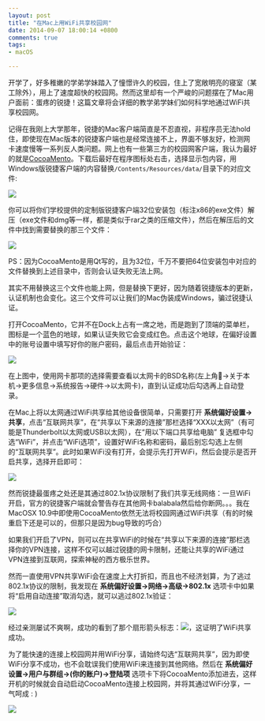 ```yaml
---
layout: post
title: "在Mac上用WiFi共享校园网"
date: 2014-09-07 18:00:14 +0800
comments: true
tags: 
- macOS

---
```


开学了，好多稚嫩的学弟学妹踏入了憧憬许久的校园，住上了宽敞明亮的寝室（某工除外），用上了速度超快的校园网。然而这里却有一个严峻的问题摆在了Mac用户面前：蛋疼的锐捷！这篇文章将会详细的教学弟学妹们如何科学地通过WiFi共享校园网。  

<!--more-->

记得在我刚上大学那年，锐捷的Mac客户端简直是不忍直视，非程序员无法hold住，即使现在Mac版本的锐捷客户端也是经常连接不上，界面不够友好，检测网卡速度慢等一系列反人类问题。网上也有一些第三方的校园网客户端，我认为最好的就是[CocoaMento](https://code.google.com/p/mentohust/downloads/detail?name=CocoaMento.dmg&)。下载后最好在程序图标处右击，选择显示包内容，用Windows版锐捷客户端的内容替换`/Contents/Resources/data/`目录下的对应文件:  

![](http://7ni3rk.com1.z0.glb.clouddn.com/QQ20140907-1%402x.png?imageView2/2/w/800/q/75|watermark/2/text/eXVsaW5ndGlhbnhpYQ==/font/Y29taWMgc2FucyBtcw==/fontsize/500/fill/I0VGRUZFRg==/dissolve/100/gravity/SouthEast/dx/10/dy/10)  

你可以将你们学校提供的定制版锐捷客户端32位安装包（标注x86的exe文件）解压（exe文件和dmg等一样，都是类似于rar之类的压缩文件），然后在解压后的文件中找到需要替换的那三个文件：  

![](http://7ni3rk.com1.z0.glb.clouddn.com/QQ20140907-2%402x.png?imageView2/2/w/800/q/75|watermark/2/text/eXVsaW5ndGlhbnhpYQ==/font/Y29taWMgc2FucyBtcw==/fontsize/500/fill/I0VGRUZFRg==/dissolve/100/gravity/SouthEast/dx/10/dy/10)  

PS：因为CocoaMento是用Qt写的，且为32位，千万不要把64位安装包中对应的文件替换到上述目录中，否则会认证失败无法上网。  

其实不用替换这三个文件也能上网，但是替换下更好，因为随着锐捷版本的更新，认证机制也会变化。这三个文件可以让我们的Mac伪装成Windows，骗过锐捷认证。  

打开CocoaMento，它并不在Dock上占有一席之地，而是跑到了顶端的菜单栏，图标是一个蓝色的地球，如果认证失败它会变成红色。点击这个地球，在偏好设置中的账号设置中填写好你的账户密码，最后点击开始验证：  

![](http://7ni3rk.com1.z0.glb.clouddn.com/QQ20140907-3%402x.png?imageView2/2/w/800/q/75|watermark/2/text/eXVsaW5ndGlhbnhpYQ==/font/Y29taWMgc2FucyBtcw==/fontsize/500/fill/I0VGRUZFRg==/dissolve/100/gravity/SouthEast/dx/10/dy/10)  

在上图中，使用网卡那项的选择需要查看以太网卡的BSD名称(左上角->关于本机->更多信息->系统报告->硬件->以太网卡)，直到认证成功后勾选再上自动登录。  

在Mac上将以太网通过WiFi共享给其他设备很简单，只需要打开 **系统偏好设置->共享**，点击“互联网共享”，在“共享以下来源的连接”那栏选择“XXX以太网”（有可能是Thunderbolt以太网或USB以太网），在“用以下端口共享给电脑” 复选框中勾选“WiFi”，并点击“WiFi选项”，设置好WiFi名称和密码，最后别忘勾选上左侧的“互联网共享”。此时如果WiFi没有打开，会提示先打开WiFi，然后会提示是否开启共享，选择开启即可：  

![](http://7ni3rk.com1.z0.glb.clouddn.com/QQ20140907-4%402x.png?imageView2/2/w/800/q/75|watermark/2/text/eXVsaW5ndGlhbnhpYQ==/font/Y29taWMgc2FucyBtcw==/fontsize/500/fill/I0VGRUZFRg==/dissolve/100/gravity/SouthEast/dx/10/dy/10)  

然而锐捷最蛋疼之处还是其通过802.1x协议限制了我们共享无线网络：一旦WiFi开启，官方的锐捷客户端就会警告存在其他网卡balabala然后给你断网。。。我在MacOSX 10.9中即使用CocoaMento依然无法将校园网通过WiFi共享（有的时候重启下还是可以的，但那只是因为bug导致的巧合）  

如果我们开启了VPN，则可以在共享WiFi的时候在“共享以下来源的连接”那栏选择你的VPN连接，这样不仅可以越过锐捷的网卡限制，还能让共享的WiFi通过VPN连接到互联网，探索神秘的西方极乐世界。  

然而一直使用VPN共享WiFi会在速度上大打折扣，而且也不经济划算，为了逃过802.1x协议的限制，我发现在 **系统偏好设置->网络->高级->802.1x** 选项卡中如果将“启用自动连接”取消勾选，就可以逃过802.1x验证：  

![](http://7ni3rk.com1.z0.glb.clouddn.com/QQ20140907-5%402x.png?imageView2/2/w/800/q/75|watermark/2/text/eXVsaW5ndGlhbnhpYQ==/font/Y29taWMgc2FucyBtcw==/fontsize/500/fill/I0VGRUZFRg==/dissolve/100/gravity/SouthEast/dx/10/dy/10)   

经过亲测屡试不爽啊，成功的看到了那个扇形箭头标志：![](http://7ni3rk.com1.z0.glb.clouddn.com/QQ20140907-6%402x.png)，这证明了WiFi共享成功。  

为了能快速的连接上校园网并用WiFi分享，请始终勾选“互联网共享”，因为即使WiFi分享不成功，也不会耽误我们使用WiFi来连接到其他网络。然后在 **系统偏好设置->用户与群组->(你的账户)->登陆项** 选项卡下将CocoaMento添加进去，这样开机的时候就会自动启动CocoaMento连接上校园网，并将其通过WiFi分享，一气呵成 : )      

![](http://7ni3rk.com1.z0.glb.clouddn.com/QQ20140907-7%402x.png?imageView2/2/w/800/q/75|watermark/2/text/eXVsaW5ndGlhbnhpYQ==/font/Y29taWMgc2FucyBtcw==/fontsize/500/fill/I0VGRUZFRg==/dissolve/100/gravity/SouthEast/dx/10/dy/10)  







